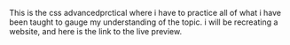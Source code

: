 This is the css advancedprctical where i have to practice all of what i have been taught to gauge my understanding of the topic. i will be recreating a website, and here is the link to the live preview.